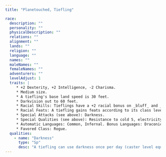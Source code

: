 ```yaml
---
title: "Planetouched, Tiefling"

race:
  description: ""
  personality: ""
  physicalDescription: ""
  relations: ""
  alignment: ""
  lands: ""
  religion: ""
  language: ""
  names: ""
  maleNames: ""
  femaleNames: ""
  adventurers: ""
  levelAdjust: 1
  traits: |
     * +2 Dexterity, +2 Intelligence, -2 Charisma.
     * Medium size.
     * A tiefling's base land speed is 30 feet.
     * Darkvision out to 60 feet.
     * Racial Skills: Tieflings have a +2 racial bonus on _bluff_ and _hide_ checks.
     * Racial Feats: A tiefling gains feats according to its class levels.
     * Special Attacks (see above): Darkness.
     * Special Qualities (see above): Resistance to cold 5, electricity 5, and fire 5.
     * Automatic Languages: Common, Infernal. Bonus Languages: Draconic, Dwarven, Elven, Gnome, Goblin, Halfling, Orc.
     * Favored Class: Rogue.
  qualities:
    - name: "Darkness"
      type: "Sp"
      desc: "A tiefling can use darkness once per day (caster level equal to class levels)."
---
```

